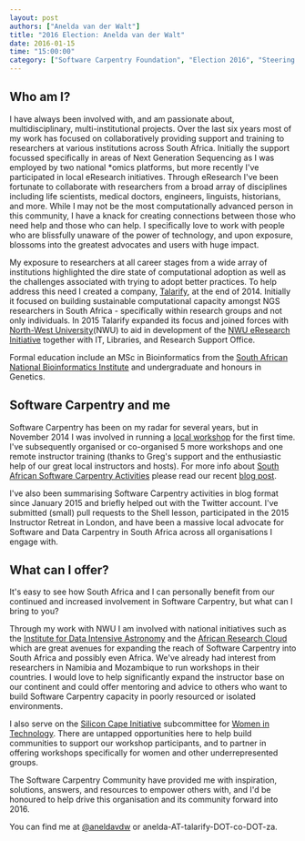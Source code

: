```yaml
---
layout: post
authors: ["Anelda van der Walt"]
title: "2016 Election: Anelda van der Walt"
date: 2016-01-15
time: "15:00:00"
category: ["Software Carpentry Foundation", "Election 2016", "Steering Committee"]
---
```

## Who am I?

I have always been involved with, and am passionate about,
multidisciplinary, multi-institutional projects. Over the last six
years most of my work has focused on collaboratively providing support
and training to researchers at various institutions across South
Africa. Initially the support focussed specifically in areas of Next
Generation Sequencing as I was employed by two national *omics
platforms, but more recently I've participated in local eResearch
initiatives. Through eResearch I've been fortunate to collaborate with
researchers from a broad array of disciplines including life
scientists, medical doctors, engineers, linguists, historians, and
more. While I may not be the most computationally advanced person in
this community, I have a knack for creating connections between those
who need help and those who can help. I specifically love to work with
people who are blissfully unaware of the power of technology, and upon
exposure, blossoms into the greatest advocates and users with huge
impact.

My exposure to researchers at all career stages from a wide array of
institutions highlighted the dire state of computational adoption as
well as the challenges associated with trying to adopt better
practices.  To help address this need I created a company,
[Talarify](http://www.talarify.co.za), at the end of 2014. Initially
it focused on building sustainable computational capacity amongst NGS
researchers in South Africa - specifically within research groups and
not only individuals. In 2015 Talarify expanded its focus and joined
forces with [North-West University](http://www.nwu.ac.za)(NWU) to aid
in development of the [NWU eResearch
Initiative](https://twitter.com/NWU_eResearch) together with IT,
Libraries, and Research Support Office.

Formal education include an MSc in Bioinformatics from the [South
African National Bioinformatics Institute](http://www.sanbi.ac.za) and
undergraduate and honours in Genetics.

## Software Carpentry and me


Software Carpentry has been on my radar for several years, but in November 2014 I was involved in running a [local workshop]({{page.baseurl}}/blog/2014/12/cape-town-swc.html) for the first time. I've subsequently organised or co-organised 5 more workshops and one remote instructor training (thanks to Greg's support and the enthusiastic help of our great local instructors and hosts). For more info about [South African Software Carpentry Activities]({{page.baseurl}}/blog/2016/01/a-year-of-swc-in-south-africa.html) please read our recent [blog post]({{page.baseurl}}/blog/2016/01/a-year-of-swc-in-south-africa.html).

I've also been summarising Software Carpentry activities in blog format since January 2015 and briefly helped out with the Twitter account. I've submitted (small) pull requests to the Shell lesson, participated in the 2015 Instructor Retreat in London, and have been a massive local advocate for Software and Data Carpentry in South Africa across all organisations I engage with.

## What can I offer?

It's easy to see how South Africa and I can personally benefit from
our continued and increased involvement in Software Carpentry, but
what can I bring to you?

Through my work with NWU I am involved with national initiatives such
as the [Institute for Data Intensive
Astronomy](http://www.gov.za/speeches/minister-naledi-pandor-launch-inter-university-institute-data-intensive-astronomy-idia-3)
and the [African Research
Cloud](http://www.scidev.net/sub-saharan-africa/data/news/new-alliancespur-ska-data-research-capacity.html)
which are great avenues for expanding the reach of Software Carpentry
into South Africa and possibly even Africa. We've already had interest
from researchers in Namibia and Mozambique to run workshops in their
countries. I would love to help significantly expand the instructor
base on our continent and could offer mentoring and advice to others
who want to build Software Carpentry capacity in poorly resourced or
isolated environments.

I also serve on the [Silicon Cape
Initiative](http://www.siliconcape.com/) subcommittee for [Women in
Technology](http://www.siliconcape.com/profiles/blogs/silicon-cape-women-portfolio-subcommittee-members-announced). There
are untapped opportunities here to help build communities to support
our workshop participants, and to partner in offering workshops
specifically for women and other underrepresented groups.

The Software Carpentry Community have provided me with inspiration,
solutions, answers, and resources to empower others with, and I'd be
honoured to help drive this organisation and its community forward
into 2016.

You can find me at [@aneldavdw](https://twitter.com/aneldavdw) or
anelda-AT-talarify-DOT-co-DOT-za.
